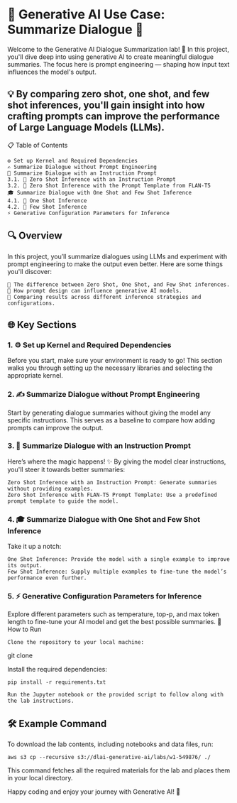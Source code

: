 # 🌟 Generative AI Use Case: Summarize Dialogue 🌟

Welcome to the Generative AI Dialogue Summarization lab! 🎉 In this project, you'll dive deep into using generative AI to create meaningful dialogue summaries. The focus here is prompt engineering — shaping how input text influences the model's output.

## 💡 By comparing zero shot, one shot, and few shot inferences, you'll gain insight into how crafting prompts can improve the performance of Large Language Models (LLMs).
📋 Table of Contents

    ⚙️ Set up Kernel and Required Dependencies
    ✍️ Summarize Dialogue without Prompt Engineering
    🔧 Summarize Dialogue with an Instruction Prompt
    3.1. 🎯 Zero Shot Inference with an Instruction Prompt
    3.2. 📜 Zero Shot Inference with the Prompt Template from FLAN-T5
    🎓 Summarize Dialogue with One Shot and Few Shot Inference
    4.1. 📍 One Shot Inference
    4.2. 🔄 Few Shot Inference
    ⚡️ Generative Configuration Parameters for Inference

## 🔍 Overview

In this project, you’ll summarize dialogues using LLMs and experiment with prompt engineering to make the output even better. Here are some things you'll discover:

    🔧 The difference between Zero Shot, One Shot, and Few Shot inferences.
    📝 How prompt design can influence generative AI models.
    🔄 Comparing results across different inference strategies and configurations.

## 🌐 Key Sections
### 1. ⚙️ Set up Kernel and Required Dependencies

Before you start, make sure your environment is ready to go! This section walks you through setting up the necessary libraries and selecting the appropriate kernel.
### 2. ✍️ Summarize Dialogue without Prompt Engineering

Start by generating dialogue summaries without giving the model any specific instructions. This serves as a baseline to compare how adding prompts can improve the output.
### 3. 🔧 Summarize Dialogue with an Instruction Prompt

Here’s where the magic happens! ✨ By giving the model clear instructions, you'll steer it towards better summaries:

    Zero Shot Inference with an Instruction Prompt: Generate summaries without providing examples.
    Zero Shot Inference with FLAN-T5 Prompt Template: Use a predefined prompt template to guide the model.

### 4. 🎓 Summarize Dialogue with One Shot and Few Shot Inference

Take it up a notch:

    One Shot Inference: Provide the model with a single example to improve its output.
    Few Shot Inference: Supply multiple examples to fine-tune the model’s performance even further.

### 5. ⚡️ Generative Configuration Parameters for Inference

Explore different parameters such as temperature, top-p, and max token length to fine-tune your AI model and get the best possible summaries.
🚀 How to Run

    Clone the repository to your local machine:

    

git clone <repository-link>

Install the required dependencies:



    pip install -r requirements.txt

    Run the Jupyter notebook or the provided script to follow along with the lab instructions.

## 🛠️ Example Command

To download the lab contents, including notebooks and data files, run:


    aws s3 cp --recursive s3://dlai-generative-ai/labs/w1-549876/ ./

This command fetches all the required materials for the lab and places them in your local directory.

Happy coding and enjoy your journey with Generative AI! 🚀
